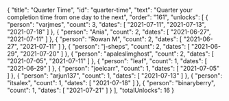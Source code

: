 {
  "title": "Quarter Time",
  "id": "quarter-time",
  "text": "Quarter your completion time from one day to the next",
  "order": "161",
  "unlocks": [
    {
      "person": "varjmes",
      "count": 3,
      "dates": [
        "2021-07-11",
        "2021-07-13",
        "2021-07-18"
      ]
    },
    {
      "person": "Ania",
      "count": 2,
      "dates": [
        "2021-06-27",
        "2021-07-11"
      ]
    },
    {
      "person": "Rowan M",
      "count": 2,
      "dates": [
        "2021-06-27",
        "2021-07-11"
      ]
    },
    {
      "person": "j-sheps",
      "count": 2,
      "dates": [
        "2021-06-29",
        "2021-07-20"
      ]
    },
    {
      "person": "apaleslimghost",
      "count": 2,
      "dates": [
        "2021-07-05",
        "2021-07-11"
      ]
    },
    {
      "person": "leaf",
      "count": 1,
      "dates": [
        "2021-06-29"
      ]
    },
    {
      "person": "joelcarr",
      "count": 1,
      "dates": [
        "2021-07-05"
      ]
    },
    {
      "person": "arjun137",
      "count": 1,
      "dates": [
        "2021-07-13"
      ]
    },
    {
      "person": "itsalex",
      "count": 1,
      "dates": [
        "2021-07-18"
      ]
    },
    {
      "person": "binaryberry",
      "count": 1,
      "dates": [
        "2021-07-21"
      ]
    }
  ],
  "totalUnlocks": 16
}